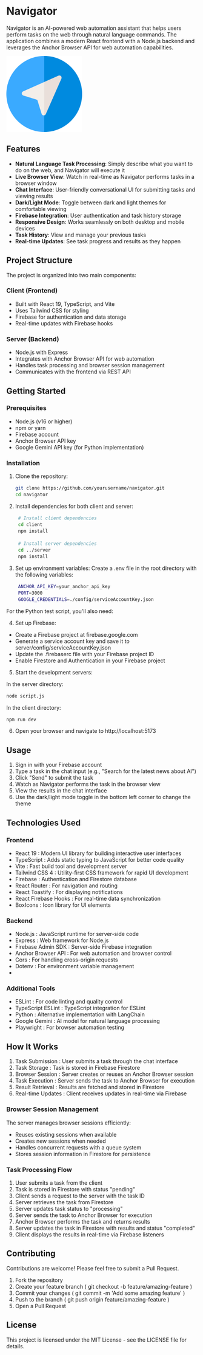 # Navigator

Navigator is an AI-powered web automation assistant that helps users perform tasks on the web through natural language commands. The application combines a modern React frontend with a Node.js backend and leverages the Anchor Browser API for web automation capabilities.

<img src="client/src/assets/navigator.png" alt="Navigator Logo" width="200" />

## Features

- **Natural Language Task Processing**: Simply describe what you want to do on the web, and Navigator will execute it
- **Live Browser View**: Watch in real-time as Navigator performs tasks in a browser window
- **Chat Interface**: User-friendly conversational UI for submitting tasks and viewing results
- **Dark/Light Mode**: Toggle between dark and light themes for comfortable viewing
- **Firebase Integration**: User authentication and task history storage
- **Responsive Design**: Works seamlessly on both desktop and mobile devices
- **Task History**: View and manage your previous tasks
- **Real-time Updates**: See task progress and results as they happen

## Project Structure

The project is organized into two main components:

### Client (Frontend)
- Built with React 19, TypeScript, and Vite
- Uses Tailwind CSS for styling
- Firebase for authentication and data storage
- Real-time updates with Firebase hooks

### Server (Backend)
- Node.js with Express
- Integrates with Anchor Browser API for web automation
- Handles task processing and browser session management
- Communicates with the frontend via REST API

## Getting Started

### Prerequisites

- Node.js (v16 or higher)
- npm or yarn
- Firebase account
- Anchor Browser API key
- Google Gemini API key (for Python implementation)

### Installation

1. Clone the repository:
   ```bash
   git clone https://github.com/yourusername/navigator.git
   cd navigator

2. Install dependencies for both client and server:
   ```bash
    # Install client dependencies
    cd client
    npm install
    
    # Install server dependencies
    cd ../server
    npm install

3. Set up environment variables:
Create a .env file in the root directory with the following variables:
   ```bash
    ANCHOR_API_KEY=your_anchor_api_key
    PORT=3000
    GOOGLE_CREDENTIALS=./config/serviceAccountKey.json
For the Python test script, you'll also need:


4. Set up Firebase:

- Create a Firebase project at firebase.google.com
- Generate a service account key and save it to server/config/serviceAccountKey.json
- Update the .firebaserc file with your Firebase project ID
- Enable Firestore and Authentication in your Firebase project

5. Start the development servers:

In the server directory:
```bash
node script.js
```
In the client directory:
```bash
npm run dev
```
6. Open your browser and navigate to http://localhost:5173

## Usage
1. Sign in with your Firebase account
2. Type a task in the chat input (e.g., "Search for the latest news about AI")
3. Click "Send" to submit the task
4. Watch as Navigator performs the task in the browser view
5. View the results in the chat interface
6. Use the dark/light mode toggle in the bottom left corner to change the theme

## Technologies Used
### Frontend
- React 19 : Modern UI library for building interactive user interfaces
- TypeScript : Adds static typing to JavaScript for better code quality
- Vite : Fast build tool and development server
- Tailwind CSS 4 : Utility-first CSS framework for rapid UI development
- Firebase : Authentication and Firestore database
- React Router : For navigation and routing
- React Toastify : For displaying notifications
- React Firebase Hooks : For real-time data synchronization
- BoxIcons : Icon library for UI elements

### Backend
- Node.js : JavaScript runtime for server-side code
- Express : Web framework for Node.js
- Firebase Admin SDK : Server-side Firebase integration
- Anchor Browser API : For web automation and browser control
- Cors : For handling cross-origin requests
- Dotenv : For environment variable management
- 
### Additional Tools
- ESLint : For code linting and quality control
- TypeScript ESLint : TypeScript integration for ESLint
- Python : Alternative implementation with LangChain
- Google Gemini : AI model for natural language processing
- Playwright : For browser automation testing

## How It Works
1. Task Submission : User submits a task through the chat interface
2. Task Storage : Task is stored in Firebase Firestore
3. Browser Session : Server creates or reuses an Anchor Browser session
4. Task Execution : Server sends the task to Anchor Browser for execution
5. Result Retrieval : Results are fetched and stored in Firestore
6. Real-time Updates : Client receives updates in real-time via Firebase
### Browser Session Management
The server manages browser sessions efficiently:

- Reuses existing sessions when available
- Creates new sessions when needed
- Handles concurrent requests with a queue system
- Stores session information in Firestore for persistence
### Task Processing Flow
1. User submits a task from the client
2. Task is stored in Firestore with status "pending"
3. Client sends a request to the server with the task ID
4. Server retrieves the task from Firestore
5. Server updates task status to "processing"
6. Server sends the task to Anchor Browser for execution
7. Anchor Browser performs the task and returns results
8. Server updates the task in Firestore with results and status "completed"
9. Client displays the results in real-time via Firebase listeners

## Contributing
Contributions are welcome! Please feel free to submit a Pull Request.

1. Fork the repository
2. Create your feature branch ( git checkout -b feature/amazing-feature )
3. Commit your changes ( git commit -m 'Add some amazing feature' )
4. Push to the branch ( git push origin feature/amazing-feature )
5. Open a Pull Request
## License
This project is licensed under the MIT License - see the LICENSE file for details.
